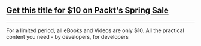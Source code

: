 ## [Get this title for $10 on Packt's Spring Sale](https://www.packt.com/B16022?utm_source=github&utm_medium=packt-github-repo&utm_campaign=spring_10_dollar_2022)
-----
For a limited period, all eBooks and Videos are only $10. All the practical content you need \- by developers, for developers

